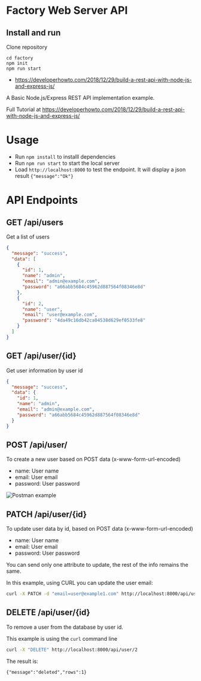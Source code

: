# Factory Web Server API

## Install and run

Clone repository

```
cd factory
npm init
npm run start
```

- https://developerhowto.com/2018/12/29/build-a-rest-api-with-node-js-and-express-js/

A Basic Node.js/Express REST API implementation example.

Full Tutorial at https://developerhowto.com/2018/12/29/build-a-rest-api-with-node-js-and-express-js/

# Usage

- Run `npm install` to installl dependencies
- Run `npm run start` to start the local server
- Load `http://localhost:8000` to test the endpoint. It will display a json result `{"message":"Ok"}`

# API Endpoints

## GET /api/users

Get a list of users

```json
{
  "message": "success",
  "data": [
    {
      "id": 1,
      "name": "admin",
      "email": "admin@example.com",
      "password": "a66abb5684c45962d887564f08346e8d"
    },
    {
      "id": 2,
      "name": "user",
      "email": "user@example.com",
      "password": "4da49c16db42ca04538d629ef0533fe8"
    }
  ]
}
```

## GET /api/user/{id}

Get user information by user id

```json
{
  "message": "success",
  "data": {
    "id": 1,
    "name": "admin",
    "email": "admin@example.com",
    "password": "a66abb5684c45962d887564f08346e8d"
  }
}
```

## POST /api/user/

To create a new user based on POST data (x-www-form-url-encoded)

- name: User name
- email: User email
- password: User password

![Postman example](https://developerhowto.com/wp-content/uploads/2018/12/PostMan-POST-request.png)

## PATCH /api/user/{id}

To update user data by id, based on POST data (x-www-form-url-encoded)

- name: User name
- email: User email
- password: User password

You can send only one attribute to update, the rest of the info remains the same.

In this example, using CURL you can update the user email:

```bash
curl -X PATCH -d "email=user@example1.com" http://localhost:8000/api/user/2
```

## DELETE /api/user/{id}

To remove a user from the database by user id.

This example is using the `curl` command line

```bash
curl -X "DELETE" http://localhost:8000/api/user/2
```

The result is:

`{"message":"deleted","rows":1}`
